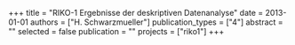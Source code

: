 +++
title = "RIKO-1 Ergebnisse der deskriptiven Datenanalyse"
date = 2013-01-01
authors = ["H. Schwarzmueller"]
publication_types = ["4"]
abstract = ""
selected = false
publication = ""
projects = ["riko1"]
+++

